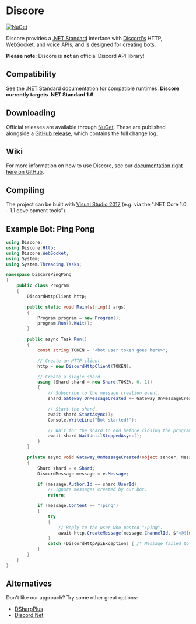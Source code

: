 # Discore
[![NuGet](https://img.shields.io/nuget/v/Discore.svg?style=flat-square)](https://www.nuget.org/packages/Discore/)

Discore provides a [.NET Standard](https://docs.microsoft.com/en-us/dotnet/articles/standard/library) interface with [Discord's](https://discordapp.com/) HTTP, WebSocket, and voice APIs, and is designed for creating bots.

**Please note:** Discore is **not** an official Discord API library!

## Compatibility
See the [.NET Standard documentation](https://docs.microsoft.com/en-us/dotnet/articles/standard/library#net-platforms-support) for compatible runtimes. **Discore currently targets .NET Standard 1.6**.

## Downloading
Official releases are available through [NuGet](https://www.nuget.org/packages/Discore/). These are published alongside a [GitHub release](https://github.com/BundledSticksInkorperated/Discore/releases), which contains the full change log.

## Wiki
For more information on how to use Discore, see our [documentation right here on GitHub](https://github.com/BundledSticksInkorperated/Discore/wiki).

## Compiling
The project can be built with [Visual Studio 2017](https://www.visualstudio.com/downloads/) (e.g. via the ".NET Core 1.0 - 1.1 development tools").

## Example Bot: Ping Pong
```csharp
using Discore;
using Discore.Http;
using Discore.WebSocket;
using System;
using System.Threading.Tasks;

namespace DiscorePingPong
{
    public class Program
    {
        DiscordHttpClient http;

        public static void Main(string[] args)
        {
            Program program = new Program();
            program.Run().Wait();
        }

        public async Task Run()
        {
            const string TOKEN = "<bot user token goes here>";

            // Create an HTTP client.
            http = new DiscordHttpClient(TOKEN);

            // Create a single shard.
            using (Shard shard = new Shard(TOKEN, 0, 1))
            {
                // Subscribe to the message creation event.
                shard.Gateway.OnMessageCreated += Gateway_OnMessageCreated;

                // Start the shard.
                await shard.StartAsync();
                Console.WriteLine("Bot started!");

                // Wait for the shard to end before closing the program.
                await shard.WaitUntilStoppedAsync();
            }
        }

        private async void Gateway_OnMessageCreated(object sender, MessageEventArgs e)
        {
            Shard shard = e.Shard;
            DiscordMessage message = e.Message;

            if (message.Author.Id == shard.UserId)
                // Ignore messages created by our bot.
                return;

            if (message.Content == "!ping")
            {
                try
                {
                    // Reply to the user who posted "!ping".
                    await http.CreateMessage(message.ChannelId, $"<@!{message.Author.Id}> Pong!");
                }
                catch (DiscordHttpApiException) { /* Message failed to send... :( */ }
            }
        }
    }
}
```

## Alternatives
Don't like our approach? Try some other great options:
- [DSharpPlus](https://github.com/NaamloosDT/DSharpPlus)
- [Discord.Net](https://github.com/RogueException/Discord.Net)
